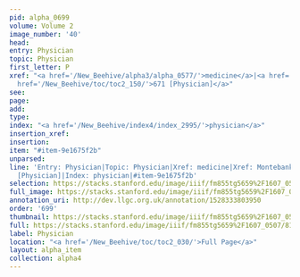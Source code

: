 ```yaml
---
pid: alpha_0699
volume: Volume 2
image_number: '40'
head: 
entry: Physician
topic: Physician
first_letter: P
xref: "<a href='/New_Beehive/alpha3/alpha_0577/'>medicine</a>|<a href='/New_Beehive/alpha3/alpha_0609/'>Montebank</a>|<a
  href='/New_Beehive/toc/toc2_150/'>671 [Physician]</a>"
see: 
page: 
add: 
type: 
index: "<a href='/New_Beehive/index4/index_2995/'>physician</a>"
insertion_xref: 
insertion: 
item: "#item-9e1675f2b"
unparsed: 
line: 'Entry: Physician|Topic: Physician|Xref: medicine|Xref: Montebank|Xref: 671
  [Physician]|Index: physician|#item-9e1675f2b'
selection: https://stacks.stanford.edu/image/iiif/fm855tg5659%2F1607_0507/810,2501,2979,562/full/0/default.jpg
full_image: https://stacks.stanford.edu/image/iiif/fm855tg5659%2F1607_0507/full/full/0/default.jpg
annotation_uri: http://dev.llgc.org.uk/annotation/1528333803950
order: '699'
thumbnail: https://stacks.stanford.edu/image/iiif/fm855tg5659%2F1607_0507/810,2501,600,180/250,/0/default.jpg
full: https://stacks.stanford.edu/image/iiif/fm855tg5659%2F1607_0507/810,2501,2979,562/full/0/default.jpg
label: Physician
location: "<a href='/New_Beehive/toc/toc2_030/'>Full Page</a>"
layout: alpha_item
collection: alpha4
---
```

